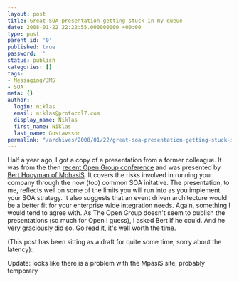 ```yaml
---
layout: post
title: Great SOA presentation getting stuck in my queue
date: 2008-01-22 22:22:55.000000000 +00:00
type: post
parent_id: '0'
published: true
password: ''
status: publish
categories: []
tags:
- Messaging/JMS
- SOA
meta: {}
author:
  login: niklas
  email: niklas@protocol7.com
  display_name: Niklas
  first_name: Niklas
  last_name: Gustavsson
permalink: "/archives/2008/01/22/great-soa-presentation-getting-stuck-in-my-queue/"
---
```

Half a year ago, I got a copy of a presentation from a former colleague. It was from the then [recent Open Group conference](http://archive.opengroup.org/barcelona2006/index.htm) and was presented by [Bert Hooyman of MphasiS](http://archive.opengroup.org/events/q106/hooyman.htm). It covers the risks involved in running your company through the now (too) common SOA initative. The presentation, to me, reflects well on some of the limits you will run into as you implement your SOA strategy. It also suggests that an event driven architecture would be a better fit for your enterprise wide integration needs. Again, something I would tend to agree with. As The Open Group doesn't seem to publish the presentations (so much for Open I guess), I asked Bert if he could. And he very graciously did so. [Go read it](http://www.mphasis.com/pdfs/Early_warning_signs_forSOA_failures.pdf), it's well worth the time.

(This post has been sitting as a draft for quite some time, sorry about the latency):

Update: looks like there is a problem with the MpasiS site, probably temporary

